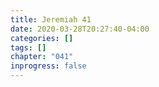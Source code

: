 ```yaml
---
title: Jeremiah 41
date: 2020-03-28T20:27:40-04:00
categories: []
tags: []
chapter: "041"
inprogress: false
---
```


